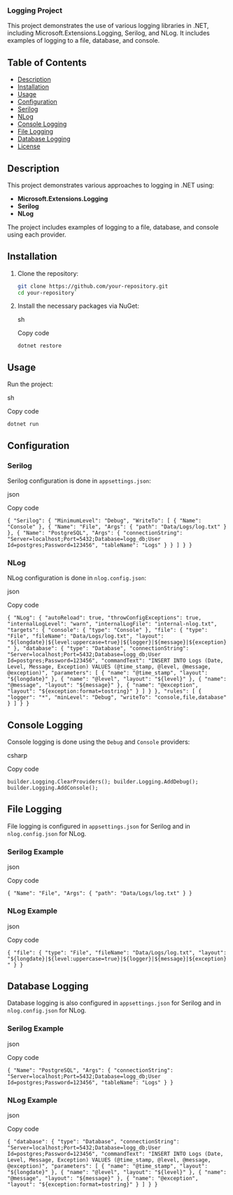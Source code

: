 ### Logging Project

This project demonstrates the use of various logging libraries in .NET, including Microsoft.Extensions.Logging, Serilog, and NLog. It includes examples of logging to a file, database, and console.

## Table of Contents
- [Description](#description)
- [Installation](#installation)
- [Usage](#usage)
- [Configuration](#configuration)
 - [Serilog](#serilog)
 - [NLog](#nlog)
- [Console Logging](#console-logging)
- [File Logging](#file-logging)
- [Database Logging](#database-logging)
- [License](#license)

## Description

This project demonstrates various approaches to logging in .NET using:
- **Microsoft.Extensions.Logging**
- **Serilog**
- **NLog**

The project includes examples of logging to a file, database, and console using each provider.

## Installation

1. Clone the repository:
   ```sh
   git clone https://github.com/your-repository.git
   cd your-repository` 

2.  Install the necessary packages via NuGet:
    
    sh
    
    Copy code
    
    `dotnet restore` 
    

## Usage

Run the project:

sh

Copy code

`dotnet run` 

## Configuration

### Serilog

Serilog configuration is done in `appsettings.json`:

json

Copy code

`{
  "Serilog": {
    "MinimumLevel": "Debug",
    "WriteTo": [
      {
        "Name": "Console"
      },
      {
        "Name": "File",
        "Args": {
          "path": "Data/Logs/log.txt"
        }
      },
      {
        "Name": "PostgreSQL",
        "Args": {
          "connectionString": "Server=localhost;Port=5432;Database=logg_db;User Id=postgres;Password=123456",
          "tableName": "Logs"
        }
      }
    ]
  }
}` 

### NLog

NLog configuration is done in `nlog.config.json`:

json

Copy code

`{
  "NLog": {
    "autoReload": true,
    "throwConfigExceptions": true,
    "internalLogLevel": "warn",
    "internalLogFile": "internal-nlog.txt",
    "targets": {
      "console": {
        "type": "Console"
      },
      "file": {
        "type": "File",
        "fileName": "Data/Logs/log.txt",
        "layout": "${longdate}|${level:uppercase=true}|${logger}|${message}|${exception}"
      },
      "database": {
        "type": "Database",
        "connectionString": "Server=localhost;Port=5432;Database=logg_db;User Id=postgres;Password=123456",
        "commandText": "INSERT INTO Logs (Date, Level, Message, Exception) VALUES (@time_stamp, @level, @message, @exception)",
        "parameters": [
          {
            "name": "@time_stamp",
            "layout": "${longdate}"
          },
          {
            "name": "@level",
            "layout": "${level}"
          },
          {
            "name": "@message",
            "layout": "${message}"
          },
          {
            "name": "@exception",
            "layout": "${exception:format=tostring}"
          }
        ]
      }
    },
    "rules": [
      {
        "logger": "*",
        "minLevel": "Debug",
        "writeTo": "console,file,database"
      }
    ]
  }
}` 

## Console Logging

Console logging is done using the `Debug` and `Console` providers:

csharp

Copy code

`builder.Logging.ClearProviders();
builder.Logging.AddDebug();
builder.Logging.AddConsole();` 

## File Logging

File logging is configured in `appsettings.json` for Serilog and in `nlog.config.json` for NLog.

### Serilog Example

json

Copy code

`{
  "Name": "File",
  "Args": {
    "path": "Data/Logs/log.txt"
  }
}` 

### NLog Example

json

Copy code

`{
  "file": {
    "type": "File",
    "fileName": "Data/Logs/log.txt",
    "layout": "${longdate}|${level:uppercase=true}|${logger}|${message}|${exception}"
  }
}` 

## Database Logging

Database logging is also configured in `appsettings.json` for Serilog and in `nlog.config.json` for NLog.

### Serilog Example

json

Copy code

`{
  "Name": "PostgreSQL",
  "Args": {
    "connectionString": "Server=localhost;Port=5432;Database=logg_db;User Id=postgres;Password=123456",
    "tableName": "Logs"
  }
}` 

### NLog Example

json

Copy code

`{
  "database": {
    "type": "Database",
    "connectionString": "Server=localhost;Port=5432;Database=logg_db;User Id=postgres;Password=123456",
    "commandText": "INSERT INTO Logs (Date, Level, Message, Exception) VALUES (@time_stamp, @level, @message, @exception)",
    "parameters": [
      {
        "name": "@time_stamp",
        "layout": "${longdate}"
      },
      {
        "name": "@level",
        "layout": "${level}"
      },
      {
        "name": "@message",
        "layout": "${message}"
      },
      {
        "name": "@exception",
        "layout": "${exception:format=tostring}"
      }
    ]
  }
}`
